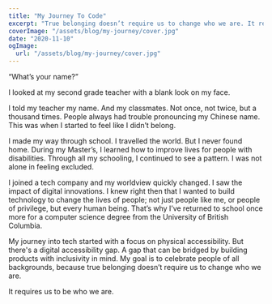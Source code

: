 ```yaml
---
title: "My Journey To Code"
excerpt: "True belonging doesn’t require us to change who we are. It requires us to be who we are."
coverImage: "/assets/blog/my-journey/cover.jpg"
date: "2020-11-10"
ogImage:
  url: "/assets/blog/my-journey/cover.jpg"
---
```


“What’s your name?”

I looked at my second grade teacher with a blank look on my face.

I told my teacher my name. And my classmates. Not once, not twice, but a thousand times. People always had trouble pronouncing my Chinese name. This was when I started to feel like I didn’t belong.

I made my way through school. I travelled the world. But I never found home. During my Master’s, I learned how to improve lives for people with disabilities. Through all my schooling, I continued to see a pattern. I was not alone in feeling excluded.

I joined a tech company and my worldview quickly changed. I saw the impact of digital innovations. I knew right then that I wanted to build technology to change the lives of people; not just people like me, or people of privilege, but every human being. That’s why I’ve returned to school once more for a computer science degree from the University of British Columbia.

My journey into tech started with a focus on physical accessibility. But there's a digital accessibility gap. A gap that can be bridged by building products with inclusivity in mind. My goal is to celebrate people of all backgrounds, because true belonging doesn’t require us to change who we are.

It requires us to be who we are.
